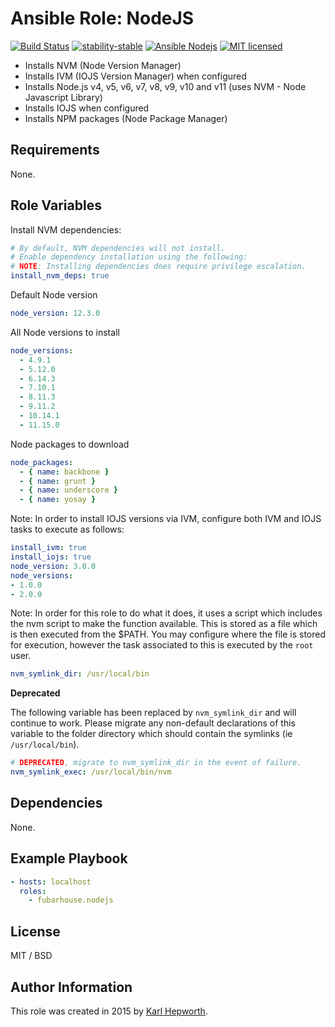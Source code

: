 # Ansible Role: NodeJS

[![Build Status](https://img.shields.io/travis/fubarhouse/ansible-role-nodejs/master.svg?style=for-the-badge)](https://travis-ci.org/fubarhouse/ansible-role-nodejs)
[![stability-stable](https://img.shields.io/badge/stability-stable-green.svg?style=for-the-badge)](https://github.com/orangemug/stability-badges)
[![Ansible Nodejs](https://img.shields.io/ansible/role/4921.svg?style=for-the-badge)](https://galaxy.ansible.com/fubarhouse/nodejs)
[![MIT licensed](https://img.shields.io/badge/license-MIT-blue.svg?style=for-the-badge)](https://raw.githubusercontent.com/fubarhouse/ansible-role-nodejs/master/LICENSE)

* Installs NVM (Node Version Manager)
* Installs IVM (IOJS Version Manager) when configured
* Installs Node.js v4, v5, v6, v7, v8, v9, v10 and v11 (uses NVM - Node Javascript Library)
* Installs IOJS when configured
* Installs NPM packages (Node Package Manager)

## Requirements

  None. 

## Role Variables

Install NVM dependencies:
````yaml
# By default, NVM dependencies will not install.
# Enable dependency installation using the following:
# NOTE: Installing dependencies does require privilege escalation.
install_nvm_deps: true
````

Default Node version
````yaml
node_version: 12.3.0
````

All Node versions to install
````yaml
node_versions:
  - 4.9.1
  - 5.12.0
  - 6.14.3
  - 7.10.1
  - 8.11.3
  - 9.11.2
  - 10.14.1
  - 11.15.0
````

Node packages to download
````yaml
node_packages:
  - { name: backbone }
  - { name: grunt }
  - { name: underscore }
  - { name: yosay }
````

Note: In order to install IOJS versions via IVM, configure both IVM and IOJS tasks to execute as follows:
````yaml
install_ivm: true
install_iojs: true
node_version: 3.0.0
node_versions:
- 1.0.0
- 2.0.0
````

Note: In order for this role to do what it does, it uses a script which includes the nvm script to make the function available. This is stored as a file which is then executed from the $PATH. You may configure where the file is stored for execution, however the task associated to this is executed by the `root` user.
````yaml
nvm_symlink_dir: /usr/local/bin
````

**Deprecated**

The following variable has been replaced by `nvm_symlink_dir` and will continue to work. Please migrate any non-default declarations of this variable to the folder directory which should contain the symlinks (ie `/usr/local/bin`).

````yaml
# DEPRECATED, migrate to nvm_symlink_dir in the event of failure.
nvm_symlink_exec: /usr/local/bin/nvm
````

## Dependencies

  None.

## Example Playbook
````yaml
- hosts: localhost
  roles:
    - fubarhouse.nodejs
````

## License

MIT / BSD

## Author Information

This role was created in 2015 by [Karl Hepworth](https://twitter.com/fubarhouse).